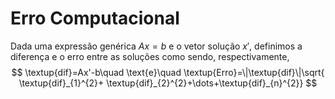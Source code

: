 # Erro Computacional

Dada uma expressão genérica $Ax=b$ e o vetor solução $x'$, definimos a diferença e o erro entre as soluções como sendo, respectivamente,
$$
\textup{dif}=Ax'-b\quad \text{e}\quad \textup{Erro}=\|\textup{dif}\|\sqrt{ \textup{dif}_{1}^{2}+ \textup{dif}_{2}^{2}+\dots+\textup{dif}_{n}^{2}}  
$$
